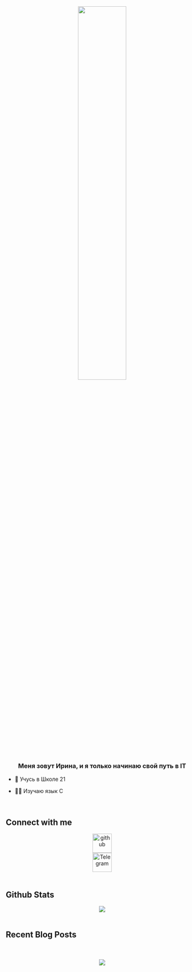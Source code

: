 <div align="center">
<img src="https://media3.giphy.com/media/S8TzelADdK7md7YaKl/giphy.gif?cid=ecf05e47r1rocmpb9xvvrbneacuy9u704vcqdf7n6m1eq7wr&ep=v1_gifs_search&rid=giphy.gif&ct=g" align="center" style="width: 50%" />
</div>  
  

### <div align="center">Меня зовут Ирина, и я только начинаю свой путь в IT</div>  
  

- 📆 Учусь в Школе 21  
  
  
- 👩‍💻 Изучаю язык С  
  

<br/>  





## Connect with me  
<div align="center">
<a href="https://github.com/Daffna" target="_blank">
<img src=https://cdn.iconscout.com/icon/free/png-512/github-159-721954.png?f=avif&w=256 width="50" height="50" alt=github />
  <br>
<a href="https://t.me/Daffynka">
    <img src="https://cdn.iconscout.com/icon/free/png-256/telegram-3-226554.png?f=webp&w=256" width="50" height="50" alt="Telegram">
</a>  
</div>  
  

<br/>  


## Github Stats  
<div align="center"><img src="https://github-readme-stats.vercel.app/api?username=Daffna&show_icons=true&count_private=true&hide_border=true" align="center" /></div>  

<br/>  


## Recent Blog Posts  
  

<br/>  

  

<br/>  

<div align="center">
<img src="https://komarev.com/ghpvc/?username=Daffna&&style=flat-square" align="center" />
</div>  
  

<br/>  

<div align="center"></div>
<br />


